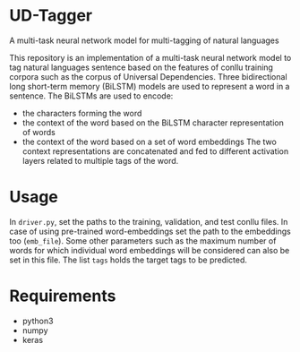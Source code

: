 # UD-Tagger
A multi-task neural network model for multi-tagging of natural languages 

This repository is an implementation of a multi-task neural network model to tag natural languages sentence based on the features of conllu training corpora such as the corpus of Universal Dependencies. Three bidirectional long short-term memory (BiLSTM) models are used to represent a word in a sentence. The BiLSTMs are used to encode:
- the characters forming the word
- the context of the word based on the BiLSTM character representation of words 
- the context of the word based on a set of word embeddings 
The two context representations are concatenated and fed to different activation layers related to multiple tags of the word. 

# Usage
In ```driver.py```, set the paths to the training, validation, and test conllu files. 
In case of using pre-trained word-embeddings set the path to the embeddings too (```emb_file```). Some other parameters such as the maximum number of words for which individual word embeddings will be considered can also be set in this file. 
The list ````tags```` holds the target tags to be predicted. 

# Requirements
- python3
- numpy
- keras
